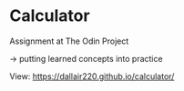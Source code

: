 # Calculator
Assignment at The Odin Project

-> putting learned concepts into practice


View: https://dallair220.github.io/calculator/
